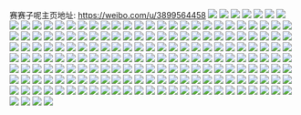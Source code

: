 赛赛子呢主页地址: https://weibo.com/u/3899564458 
![](https://wx4.sinaimg.cn/mw2000/e86ea1aaly1h8zvcybt1wj21o02801kx.jpg) 
![](https://wx4.sinaimg.cn/mw2000/e86ea1aaly1h8zvcxbo38j21o0280x6h.jpg) 
![](https://wx4.sinaimg.cn/mw2000/e86ea1aaly1h8v6uabea8j21o0280b2a.jpg) 
![](https://wx4.sinaimg.cn/mw2000/e86ea1aaly1h8v6ubfsrxj21o0280hdu.jpg) 
![](https://wx4.sinaimg.cn/mw2000/e86ea1aaly1h8v6u8uky4j21o0280qv6.jpg) 
![](https://wx4.sinaimg.cn/mw2000/e86ea1aaly1h8v6ucnvkzj21o0282qv5.jpg) 
![](https://wx4.sinaimg.cn/mw2000/e86ea1aaly1h8lvgzwyeqj21o0280hdt.jpg) 
![](https://wx4.sinaimg.cn/mw2000/e86ea1aaly1h8lvh0hwryj21o0280hdt.jpg) 
![](https://wx4.sinaimg.cn/mw2000/e86ea1aaly1h8lvh145ypj21o0280kjl.jpg) 
![](https://wx4.sinaimg.cn/mw2000/e86ea1aaly1h8lvgzd324j21o0280npd.jpg) 
![](https://wx4.sinaimg.cn/mw2000/e86ea1aaly1h7uktjdhu0j22dc35su11.jpg) 
![](https://wx4.sinaimg.cn/mw2000/e86ea1aaly1h7q24jh2xbj22dc35shdv.jpg) 
![](https://wx4.sinaimg.cn/mw2000/e86ea1aaly1h79g24mf8uj20u014011y.jpg) 
![](https://wx4.sinaimg.cn/mw2000/e86ea1aaly1h79g22b0cnj20u0140myr.jpg) 
![](https://wx4.sinaimg.cn/mw2000/e86ea1aaly1h79g258or9j20u01407eu.jpg) 
![](https://wx4.sinaimg.cn/mw2000/e86ea1aaly1h6fvqu4vuzj21o0280tkv.jpg) 
![](https://wx4.sinaimg.cn/mw2000/e86ea1aaly1h6fvk4uxj3j21o02807wh.jpg) 
![](https://wx4.sinaimg.cn/mw2000/e86ea1aaly1h6fvk3vibxj20ku0rsaar.jpg) 
![](https://wx4.sinaimg.cn/mw2000/e86ea1aaly1h6fvk5s7gjj20sg23uhdt.jpg) 
![](https://wx4.sinaimg.cn/mw2000/e86ea1aaly1h61kj7n3glj20u0140774.jpg) 
![](https://wx4.sinaimg.cn/mw2000/e86ea1aaly1h61kj8gt09j20u0140tfq.jpg) 
![](https://wx4.sinaimg.cn/mw2000/e86ea1aaly1h61kj9760lj20u0140n17.jpg) 
![](https://wx4.sinaimg.cn/mw2000/e86ea1aaly1h61kj74ejfj20u0140dol.jpg) 
![](https://wx4.sinaimg.cn/mw2000/e86ea1aaly1h61kjas5a5j20u0140gvv.jpg) 
![](https://wx4.sinaimg.cn/mw2000/e86ea1aaly1h61kj9subpj20u0140gq6.jpg) 
![](https://wx4.sinaimg.cn/mw2000/e86ea1aaly1h61kjbasikj20u0140n4a.jpg) 
![](https://wx4.sinaimg.cn/mw2000/e86ea1aaly1h61kjbtlevj20u0140n0l.jpg) 
![](https://wx4.sinaimg.cn/mw2000/e86ea1aaly1h61kjcj9ztj20u0140ajr.jpg) 
![](https://wx4.sinaimg.cn/mw2000/e86ea1aaly1h5q4z3t9lcj20u0140wpt.jpg) 
![](https://wx4.sinaimg.cn/mw2000/e86ea1aaly1h5q4z67d40j20u0140144.jpg) 
![](https://wx4.sinaimg.cn/mw2000/e86ea1aaly1h5q4z4ogzkj20u0140dlb.jpg) 
![](https://wx4.sinaimg.cn/mw2000/e86ea1aaly1h5q4z7fkmmj20u0140wom.jpg) 
![](https://wx4.sinaimg.cn/mw2000/e86ea1aaly1h5q4z8jlosj20u0140wmk.jpg) 
![](https://wx4.sinaimg.cn/mw2000/e86ea1aaly1h5q4z9m66dj20u0140qbr.jpg) 
![](https://wx4.sinaimg.cn/mw2000/e86ea1aaly1h5q4zcgv0lj20u0141ajr.jpg) 
![](https://wx4.sinaimg.cn/mw2000/e86ea1aaly1h5q4zbicgfj20u0140qcp.jpg) 
![](https://wx4.sinaimg.cn/mw2000/e86ea1aaly1h5nuz6fx3tj20u0140wn9.jpg) 
![](https://wx4.sinaimg.cn/mw2000/e86ea1aaly1h5nuz8be07j20u0141alf.jpg) 
![](https://wx4.sinaimg.cn/mw2000/e86ea1aaly1h5nuzbn3bhj20u01404a1.jpg) 
![](https://wx4.sinaimg.cn/mw2000/e86ea1aaly1h5nuz9u8cqj20u0140138.jpg) 
![](https://wx4.sinaimg.cn/mw2000/e86ea1aaly1h5nuz5ebjkj20u01400zo.jpg) 
![](https://wx4.sinaimg.cn/mw2000/e86ea1aaly1h5nuzcz5anj20u014011y.jpg) 
![](https://wx4.sinaimg.cn/mw2000/e86ea1aaly1h4oagnanucj20yo1a87wh.jpg) 
![](https://wx4.sinaimg.cn/mw2000/e86ea1aaly1h4oaglfv7cj22c0340kjm.jpg) 
![](https://wx4.sinaimg.cn/mw2000/e86ea1aaly1h0d53iomm8j20u0140n63.jpg) 
![](https://wx4.sinaimg.cn/mw2000/e86ea1aaly1gzf1tfk0zoj20yo1a8tv0.jpg) 
![](https://wx4.sinaimg.cn/mw2000/e86ea1aaly1gz4v1udnvuj20u014047g.jpg) 
![](https://wx4.sinaimg.cn/mw2000/e86ea1aaly1gz4v1upm8ej20u0140n68.jpg) 
![](https://wx4.sinaimg.cn/mw2000/e86ea1aaly1gyzlqawr3hj20u01407de.jpg) 
![](https://wx4.sinaimg.cn/mw2000/e86ea1aaly1gyzlqakmv7j20u0141474.jpg) 
![](https://wx4.sinaimg.cn/mw2000/e86ea1aaly1gy8p2wo7w1j21ov2967wh.jpg) 
![](https://wx4.sinaimg.cn/mw2000/e86ea1aaly1gy8p2uuuzxj22c0340hdu.jpg) 
![](https://wx4.sinaimg.cn/mw2000/e86ea1aaly1gy8p2zvzi0j22c0340u0y.jpg) 
![](https://wx4.sinaimg.cn/mw2000/e86ea1aaly1gy8p2r640yj22c0340qv6.jpg) 
![](https://wx4.sinaimg.cn/mw2000/e86ea1aaly1gxfp71675fj22c03407wk.jpg) 
![](https://wx4.sinaimg.cn/mw2000/e86ea1aaly1gxfp6zgaoqj23402by1kz.jpg) 
![](https://wx4.sinaimg.cn/mw2000/e86ea1aaly1gvxig38xi3j23402byb2b.jpg) 
![](https://wx4.sinaimg.cn/mw2000/e86ea1aaly1gv2isl636dj22c03407wj.jpg) 
![](https://wx4.sinaimg.cn/mw2000/e86ea1aaly1gv2iso797sj22c033zb2b.jpg) 
![](https://wx4.sinaimg.cn/mw2000/004fUaQWly1gv2isqez5sj62c0340npe02.jpg) 
![](https://wx4.sinaimg.cn/mw2000/e86ea1aaly1gv2ist4p7zj21m825mb29.jpg) 
![](https://wx4.sinaimg.cn/mw2000/004fUaQWly1gub8e0taunj62572uyx6q02.jpg) 
![](https://wx4.sinaimg.cn/mw2000/004fUaQWly1gub8e24q14j621d2ptkjl02.jpg) 
![](https://wx4.sinaimg.cn/mw2000/004fUaQWly1gub8e3a68yj629c30gb2a02.jpg) 
![](https://wx4.sinaimg.cn/mw2000/004fUaQWly1gub8e4zooyj62441idb0d02.jpg) 
![](https://wx4.sinaimg.cn/mw2000/004fUaQWly1gub8e60m5rj61oa28e1ky02.jpg) 
![](https://wx4.sinaimg.cn/mw2000/004fUaQWly1gub8ec7g7sj60yo1a84ew02.jpg) 
![](https://wx4.sinaimg.cn/mw2000/004fUaQWly1gub8eclwnkj61a8198atz02.jpg) 
![](https://wx4.sinaimg.cn/mw2000/004fUaQWly1gub8edlac6j61sc2dsu0x02.jpg) 
![](https://wx4.sinaimg.cn/mw2000/004fUaQWly1gub8egx1xtj619i18ik9z02.jpg) 
![](https://wx4.sinaimg.cn/mw2000/004fUaQWly1gub8dzx7k2j62c0340e8102.jpg) 
![](https://wx4.sinaimg.cn/mw2000/004fUaQWly1gub8efrtqbj62c0340qv602.jpg) 
![](https://wx4.sinaimg.cn/mw2000/004fUaQWly1gub8ft324sj62c03401ky02.jpg) 
![](https://wx4.sinaimg.cn/mw2000/004fUaQWly1gualutwa60j61vd2787lw02.jpg) 
![](https://wx4.sinaimg.cn/mw2000/004fUaQWly1gualusi68tj627t2mjtu902.jpg) 
![](https://wx4.sinaimg.cn/mw2000/004fUaQWly1gualuv09mnj61xm21oaq902.jpg) 
![](https://wx4.sinaimg.cn/mw2000/004fUaQWly1gualuy9292j62c0340e8202.jpg) 
![](https://wx4.sinaimg.cn/mw2000/004fUaQWly1gualv0700nj62c03401kx02.jpg) 
![](https://wx4.sinaimg.cn/mw2000/004fUaQWly1gualv1sqzjj62352s81kx02.jpg) 
![](https://wx4.sinaimg.cn/mw2000/004fUaQWly1gualv43fpkj624r2uckjl02.jpg) 
![](https://wx4.sinaimg.cn/mw2000/004fUaQWly1gualvg7ttfj62c03401ky02.jpg) 
![](https://wx4.sinaimg.cn/mw2000/004fUaQWly1gualviwohxj61sc2dsx6p02.jpg) 
![](https://wx4.sinaimg.cn/mw2000/e86ea1aaly1gtwtoeysq8j20yi22okjl.jpg) 
![](https://wx4.sinaimg.cn/mw2000/e86ea1aaly1gtwtojnk59j20yi22okjl.jpg) 
![](https://wx4.sinaimg.cn/mw2000/e86ea1aaly1gsaqetk0fwj21o01o01kx.jpg) 
![](https://wx4.sinaimg.cn/mw2000/e86ea1aaly1gsaqespknpj22c033y4qr.jpg) 
![](https://wx4.sinaimg.cn/mw2000/e86ea1aaly1gsaqeu7fajj21o01o01kx.jpg) 
![](https://wx4.sinaimg.cn/mw2000/e86ea1aaly1gsaqern68qj21o01o0e3w.jpg) 
![](https://wx4.sinaimg.cn/mw2000/e86ea1aaly1gsaqev9nwxj21o02807wh.jpg) 
![](https://wx4.sinaimg.cn/mw2000/e86ea1aaly1gsaqezkafuj21l21l2e44.jpg) 
![](https://wx4.sinaimg.cn/mw2000/e86ea1aaly1gs0bmeex9qj21o0280x6p.jpg) 
![](https://wx4.sinaimg.cn/mw2000/e86ea1aaly1gs0bmkgc8zj21o0280x6p.jpg) 
![](https://wx4.sinaimg.cn/mw2000/e86ea1aaly1gs0bmt5p85j220t2p2x6q.jpg) 
![](https://wx4.sinaimg.cn/mw2000/e86ea1aaly1gs0bn1c1mxj22bo33k4qr.jpg) 
![](https://wx4.sinaimg.cn/mw2000/e86ea1aaly1gs0bn50egcj22c0340qv6.jpg) 
![](https://wx4.sinaimg.cn/mw2000/e86ea1aaly1gs0bn70dvsj226n2wux6q.jpg) 
![](https://wx4.sinaimg.cn/mw2000/e86ea1aaly1gs0bn8pynuj22852yw4qr.jpg) 
![](https://wx4.sinaimg.cn/mw2000/e86ea1aaly1gs0bnbenyaj21xz2lb7wi.jpg) 
![](https://wx4.sinaimg.cn/mw2000/e86ea1aaly1gs0bmac9z1j226g2wme82.jpg) 
![](https://wx4.sinaimg.cn/mw2000/e86ea1aaly1gqtv2veyr3j20vu0vu7iu.jpg) 
![](https://wx4.sinaimg.cn/mw2000/e86ea1aaly1gqtv2yp2nmj22c0340e83.jpg) 
![](https://wx4.sinaimg.cn/mw2000/e86ea1aaly1gqtv35qcqvj22c0340x6q.jpg) 
![](https://wx4.sinaimg.cn/mw2000/e86ea1aaly1gqtv36oq1wj23402c0e81.jpg) 
![](https://wx4.sinaimg.cn/mw2000/e86ea1aaly1gq4kcszsavj21sc2dsu0x.jpg) 
![](https://wx4.sinaimg.cn/mw2000/e86ea1aaly1gq4kda77qyj21sc2dsu0x.jpg) 
![](https://wx4.sinaimg.cn/mw2000/e86ea1aaly1gq4kcydwz8j227a2obb2a.jpg) 
![](https://wx4.sinaimg.cn/mw2000/e86ea1aaly1gq4kd2ipxaj21oa20r4qp.jpg) 
![](https://wx4.sinaimg.cn/mw2000/e86ea1aaly1gq4kd6zyh1j21sc2dshdt.jpg) 
![](https://wx4.sinaimg.cn/mw2000/e86ea1aaly1gq4kczupbnj21sc2dsnpd.jpg) 
![](https://wx4.sinaimg.cn/mw2000/e86ea1aaly1gq4kcqotk3j22c0340hdu.jpg) 
![](https://wx4.sinaimg.cn/mw2000/e86ea1aaly1gq4kcvz790j22c0340hdu.jpg) 
![](https://wx4.sinaimg.cn/mw2000/e86ea1aaly1gq4kd4azi3j21xc2ds7wh.jpg) 
![](https://wx4.sinaimg.cn/mw2000/e86ea1aaly1gns4wijufdj21sc2dsb2a.jpg) 
![](https://wx4.sinaimg.cn/mw2000/e86ea1aaly1gns4ws2oc2j21sc2dsqv6.jpg) 
![](https://wx4.sinaimg.cn/mw2000/e86ea1aaly1gns4wvua4yj21r72ca1ky.jpg) 
![](https://wx4.sinaimg.cn/mw2000/e86ea1aaly1gns4wnawt4j21sc2dsnpe.jpg) 
![](https://wx4.sinaimg.cn/mw2000/e86ea1aaly1gns4wfakbfj21ys1ysk8o.jpg) 
![](https://wx4.sinaimg.cn/mw2000/e86ea1aaly1gns4x7gumgj21sc2dsqv6.jpg) 
![](https://wx4.sinaimg.cn/mw2000/e86ea1aaly1gns4wp5sl7j20yo1a84m7.jpg) 
![](https://wx4.sinaimg.cn/mw2000/e86ea1aaly1gns4wzra2lj22c0340qv6.jpg) 
![](https://wx4.sinaimg.cn/mw2000/e86ea1aaly1gns4x3zcrvj22c0340npe.jpg) 
![](https://wx4.sinaimg.cn/mw2000/e86ea1aaly1gnl6i3rh1dj21sc2drkjl.jpg) 
![](https://wx4.sinaimg.cn/mw2000/e86ea1aaly1gnl6fx0ywkj22c03401kz.jpg) 
![](https://wx4.sinaimg.cn/mw2000/e86ea1aaly1gnl6fv7x95j22c0340npe.jpg) 
![](https://wx4.sinaimg.cn/mw2000/e86ea1aaly1gnl6fzj7v5j22c033zu0y.jpg) 
![](https://wx4.sinaimg.cn/mw2000/e86ea1aaly1gnl6g0goikj22c03404qq.jpg) 
![](https://wx4.sinaimg.cn/mw2000/e86ea1aaly1gnl6g1aavej22c0340qv5.jpg) 
![](https://wx4.sinaimg.cn/mw2000/e86ea1aaly1gnl6g39gf3j22a52a54qp.jpg) 
![](https://wx4.sinaimg.cn/mw2000/e86ea1aaly1gnl6g6www8j23402c0e81.jpg) 
![](https://wx4.sinaimg.cn/mw2000/e86ea1aaly1gnl6g5a3tgj22c03407wh.jpg) 
![](https://wx4.sinaimg.cn/mw2000/e86ea1aaly1gj34p3pzxcj22c02c07wh.jpg) 
![](https://wx4.sinaimg.cn/mw2000/e86ea1aaly1gigyep4gu2j20yo1a8tun.jpg) 
![](https://wx4.sinaimg.cn/mw2000/e86ea1aaly1gigyencmyqj20yo1a87qg.jpg) 
![](https://wx4.sinaimg.cn/mw2000/e86ea1aaly1gh8443m6lcj20u00u07ej.jpg) 
![](https://wx4.sinaimg.cn/mw2000/e86ea1aaly1gh8442tu64j20u00u0n6y.jpg) 
![](https://wx4.sinaimg.cn/mw2000/e86ea1aagy1gfugpxgc8rj21sc1scqv5.jpg) 
![](https://wx4.sinaimg.cn/mw2000/e86ea1aagy1gfugpz939cj21sc1scu0x.jpg) 
![](https://wx4.sinaimg.cn/mw2000/e86ea1aagy1gfugq2q069j21s41s4npd.jpg) 
![](https://wx4.sinaimg.cn/mw2000/e86ea1aagy1gfugq46kj2j21sc1scu0x.jpg) 
![](https://wx4.sinaimg.cn/mw2000/e86ea1aaly1gektyqcll8j20xz0xzttw.jpg) 
![](https://wx4.sinaimg.cn/mw2000/e86ea1aaly1gdsk9gler4j22k02k0kjo.jpg) 
![](https://wx4.sinaimg.cn/mw2000/e86ea1aaly1gdsk9hza7yj20yo0yo7v2.jpg) 
![](https://wx4.sinaimg.cn/mw2000/e86ea1aaly1gdsk9inw2gj20yo0yo1dv.jpg) 
![](https://wx4.sinaimg.cn/mw2000/e86ea1aaly1gdsk9jyhonj20yo0yoqo3.jpg) 
![](https://wx4.sinaimg.cn/mw2000/e86ea1aaly1gdp069046nj21a80yodva.jpg) 
![](https://wx4.sinaimg.cn/mw2000/e86ea1aaly1gdp06a95svj21a80yoqjp.jpg) 
![](https://wx4.sinaimg.cn/mw2000/e86ea1aaly1gdp06bwi43j20yo1a84pd.jpg) 
![](https://wx4.sinaimg.cn/mw2000/e86ea1aaly1gdp067mk7dj20yi22oe8e.jpg) 
![](https://wx4.sinaimg.cn/mw2000/e86ea1aaly1gdp06co03tj21a80yojz5.jpg) 
![](https://wx4.sinaimg.cn/mw2000/e86ea1aaly1gdp06d9mmuj21a80yon5g.jpg) 
![](https://wx4.sinaimg.cn/mw2000/e86ea1aaly1gdd9u0aqo5j22ds1schdv.jpg) 
![](https://wx4.sinaimg.cn/mw2000/e86ea1aaly1gdd9u3d3etj22ds1schdv.jpg) 
![](https://wx4.sinaimg.cn/mw2000/e86ea1aaly1gdd9u58h4tj22ds1sckjn.jpg) 
![](https://wx4.sinaimg.cn/mw2000/e86ea1aaly1gdd9txesvsj22c02c0qv8.jpg) 
![](https://wx4.sinaimg.cn/mw2000/e86ea1aaly1gd6hb4qrt2j22o82o87wo.jpg) 
![](https://wx4.sinaimg.cn/mw2000/e86ea1aaly1gchpd3sxsmj21sc2dskjm.jpg) 
![](https://wx4.sinaimg.cn/mw2000/e86ea1aaly1gchpd25wkaj21sc2dskjm.jpg) 
![](https://wx4.sinaimg.cn/mw2000/e86ea1aaly1gchpdt77jtj22c02c0qv6.jpg) 
![](https://wx4.sinaimg.cn/mw2000/e86ea1aaly1gchpdus0r0j22c02c0kjl.jpg) 
![](https://wx4.sinaimg.cn/mw2000/e86ea1aaly1gcc0pwkrblj22yo280hdv.jpg) 
![](https://wx4.sinaimg.cn/mw2000/e86ea1aaly1gcc0pz9l82j22yo280u0z.jpg) 
![](https://wx4.sinaimg.cn/mw2000/e86ea1aaly1gcc0q2kbl1j22yo280x6r.jpg) 
![](https://wx4.sinaimg.cn/mw2000/e86ea1aaly1gcc0q5k05zj22yo280x6r.jpg) 
![](https://wx4.sinaimg.cn/mw2000/e86ea1aaly1gc6ux4mjl6j22yo280hdu.jpg) 
![](https://wx4.sinaimg.cn/mw2000/e86ea1aaly1g95k10nmekj22c02c0e83.jpg) 
![](https://wx4.sinaimg.cn/mw2000/e86ea1aaly1g95k13tvrfj22c02c0kjm.jpg) 
![](https://wx4.sinaimg.cn/mw2000/e86ea1aaly1g95k15f7kgj22c0340e81.jpg) 
![](https://wx4.sinaimg.cn/mw2000/e86ea1aaly1g95k0you36j22c0340b29.jpg) 
![](https://wx4.sinaimg.cn/mw2000/e86ea1aaly1g87imo8p0ej21a80yo4qd.jpg) 
![](https://wx4.sinaimg.cn/mw2000/e86ea1aaly1g87impmfw1j21a80yohd7.jpg) 
![](https://wx4.sinaimg.cn/mw2000/e86ea1aaly1g5vffm1809j20rs1qib29.jpg) 
![](https://wx4.sinaimg.cn/mw2000/e86ea1aaly1g5vffppgi4j20rs2w64qq.jpg) 
![](https://wx4.sinaimg.cn/mw2000/e86ea1aaly1g5vffwjwhsj226i26ie82.jpg) 
![](https://wx4.sinaimg.cn/mw2000/e86ea1aaly1g5vffrvtnij21a80yo4qp.jpg) 
![](https://wx4.sinaimg.cn/mw2000/e86ea1aaly1g5o0thiut9j21a80yonjs.jpg) 
![](https://wx4.sinaimg.cn/mw2000/e86ea1aaly1g5o0tp54dgj21a80yonfw.jpg) 
![](https://wx4.sinaimg.cn/mw2000/e86ea1aaly1g5o0tu6gmrj20yi0yi4i2.jpg) 
![](https://wx4.sinaimg.cn/mw2000/e86ea1aaly1g5o0t9fjxvj20yi0yitsx.jpg) 
![](https://wx4.sinaimg.cn/mw2000/e86ea1aaly1fugj79wpzhj22c02c0b2e.jpg) 
![](https://wx4.sinaimg.cn/mw2000/e86ea1aaly1fugj77q00fj22c02c0npi.jpg) 
![](https://wx4.sinaimg.cn/mw2000/e86ea1aaly1fpa97hkmicj20ku0kugpg.jpg) 
![](https://wx4.sinaimg.cn/mw2000/e86ea1aaly1fp28fz979ij22ds1sgqv9.jpg) 
![](https://wx4.sinaimg.cn/mw2000/e86ea1aaly1fp28g1vri3j22ds1sgx6t.jpg) 
![](https://wx4.sinaimg.cn/mw2000/e86ea1aaly1fp28g4yer4j22ds1sgx6t.jpg) 
![](https://wx4.sinaimg.cn/mw2000/e86ea1aaly1fp28g63ip7j22c02c0hdt.jpg) 
![](https://wx4.sinaimg.cn/mw2000/e86ea1aaly1fp28g8hb1lj226p26q1l0.jpg) 
